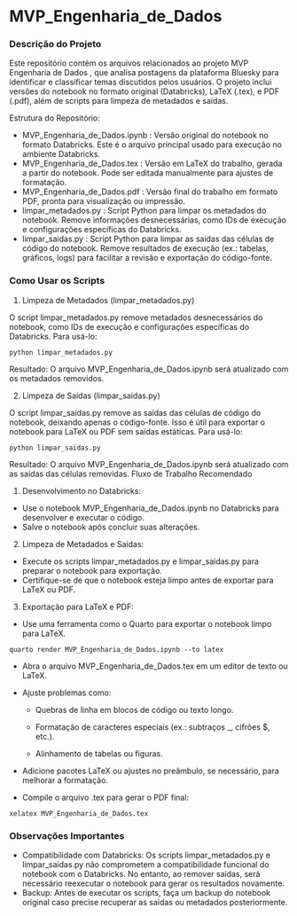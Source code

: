 # MVP_Engenharia_de_Dados


### Descrição do Projeto

Este repositório contém os arquivos relacionados ao projeto MVP Engenharia de Dados , que analisa postagens da plataforma Bluesky para identificar e classificar temas discutidos pelos usuários. O projeto inclui versões do notebook no formato original (Databricks), LaTeX (.tex), e PDF (.pdf), além de scripts para limpeza de metadados e saídas.

Estrutura do Repositório:

- MVP_Engenharia_de_Dados.ipynb : Versão original do notebook no formato Databricks. Este é o arquivo principal usado para execução no ambiente Databricks.
- MVP_Engenharia_de_Dados.tex : Versão em LaTeX do trabalho, gerada a partir do notebook. Pode ser editada manualmente para ajustes de formatação.
- MVP_Engenharia_de_Dados.pdf : Versão final do trabalho em formato PDF, pronta para visualização ou impressão.
- limpar_metadados.py : Script Python para limpar os metadados do notebook. Remove informações desnecessárias, como IDs de execução e configurações específicas do Databricks.
- limpar_saidas.py : Script Python para limpar as saídas das células de código do notebook. Remove resultados de execução (ex.: tabelas, gráficos, logs) para facilitar a revisão e exportação do código-fonte.
     

### Como Usar os Scripts

1. Limpeza de Metadados (limpar_metadados.py)

O script limpar_metadados.py remove metadados desnecessários do notebook, como IDs de execução e configurações específicas do Databricks. Para usá-lo:

```
python limpar_metadados.py
```

Resultado:  O arquivo MVP_Engenharia_de_Dados.ipynb será atualizado com os metadados removidos.

2. Limpeza de Saídas (limpar_saidas.py)

O script limpar_saidas.py remove as saídas das células de código do notebook, deixando apenas o código-fonte. Isso é útil para exportar o notebook para LaTeX ou PDF sem saídas estáticas. Para usá-lo: 
 
```
python limpar_saidas.py
```

Resultado:  O arquivo MVP_Engenharia_de_Dados.ipynb será atualizado com as saídas das células removidas. 
Fluxo de Trabalho Recomendado 

1. Desenvolvimento no Databricks:

- Use o notebook MVP_Engenharia_de_Dados.ipynb no Databricks para desenvolver e executar o código.
- Salve o notebook após concluir suas alterações.
         

2. Limpeza de Metadados e Saídas:

- Execute os scripts limpar_metadados.py e limpar_saidas.py para preparar o notebook para exportação.
- Certifique-se de que o notebook esteja limpo antes de exportar para LaTeX ou PDF.
         

3. Exportação para LaTeX e PDF:

- Use uma ferramenta como o Quarto para exportar o notebook limpo para LaTeX.

```
quarto render MVP_Engenharia_de_Dados.ipynb --to latex
```

- Abra o arquivo MVP_Engenharia_de_Dados.tex em um editor de texto ou LaTeX.

- Ajuste problemas como:

	- Quebras de linha em blocos de código ou texto longo.
	
	- Formatação de caracteres especiais (ex.: subtraços _, cifrões $, etc.).
	
	- Alinhamento de tabelas ou figuras.

- Adicione pacotes LaTeX ou ajustes no preâmbulo, se necessário, para melhorar a formatação.

- Compile o arquivo .tex para gerar o PDF final:

```
xelatex MVP_Engenharia_de_Dados.tex
```         

### Observações Importantes

- Compatibilidade com Databricks:  Os scripts limpar_metadados.py e limpar_saidas.py não comprometem a compatibilidade funcional do notebook com o Databricks. No entanto, ao remover saídas, será necessário reexecutar o notebook para gerar os resultados novamente.
- Backup:  Antes de executar os scripts, faça um backup do notebook original caso precise recuperar as saídas ou metadados posteriormente.
